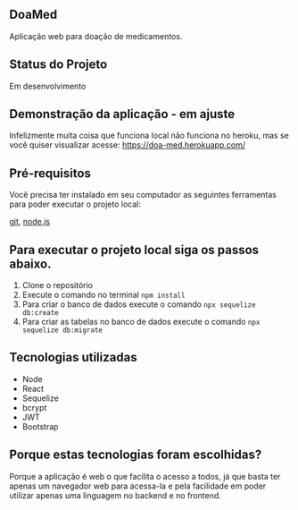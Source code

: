 ## DoaMed

Aplicação web para doação de medicamentos.

## Status do Projeto

Em desenvolvimento

## Demonstração da aplicação - em ajuste

Infelizmente muita coisa que funciona local não funciona no heroku, mas se você quiser visualizar acesse: https://doa-med.herokuapp.com/

## Pré-requisitos

Você precisa ter instalado em seu computador as seguintes ferramentas para poder executar o projeto local:

[git](https://git-scm.com/downloads), [node.js](https://nodejs.org/en/download/)

## Para executar o projeto local siga os passos abaixo.

1. Clone o repositório
2. Execute o comando no terminal `npm install`
3. Para criar o banco de dados execute o comando `npx sequelize db:create`
4. Para criar as tabelas no banco de dados execute o comando `npx sequelize db:migrate`

## Tecnologias utilizadas

- Node
- React
- Sequelize
- bcrypt
- JWT
- Bootstrap

## Porque estas tecnologias foram escolhidas?

Porque a aplicação é web o que facilita o acesso a todos, já que basta ter apenas um navegador web para acessa-la e pela facilidade em poder utilizar apenas uma linguagem no backend e no frontend.
